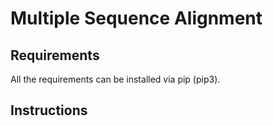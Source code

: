 # Multiple Sequence Alignment
Requirements
------------

All the requirements can be installed via pip (pip3).

Instructions
------------

